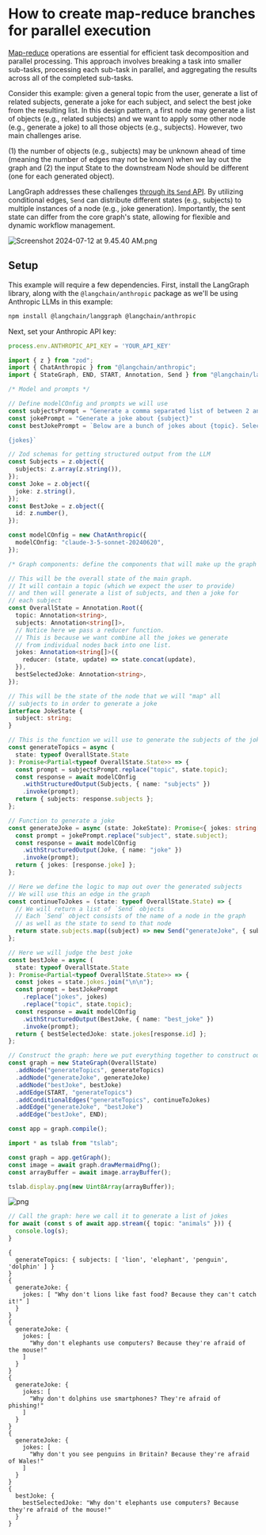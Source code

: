 # How to create map-reduce branches for parallel execution

[Map-reduce](https://en.wikipedia.org/wiki/MapReduce) operations are essential for efficient task decomposition and parallel processing. This approach involves breaking a task into smaller sub-tasks, processing each sub-task in parallel, and aggregating the results across all of the completed sub-tasks. 

Consider this example: given a general topic from the user, generate a list of related subjects, generate a joke for each subject, and select the best joke from the resulting list. In this design pattern, a first node may generate a list of objects (e.g., related subjects) and we want to apply some other node (e.g., generate a joke) to all those objects (e.g., subjects). However, two main challenges arise.
 
(1) the number of objects (e.g., subjects) may be unknown ahead of time (meaning the number of edges may not be known) when we lay out the graph and (2) the input State to the downstream Node should be different (one for each generated object).
  
LangGraph addresses these challenges [through its `Send` API](/langgraphjs/concepts/low_level/#send). By utilizing conditional edges, `Send` can distribute different states (e.g., subjects) to multiple instances of a node (e.g., joke generation). Importantly, the sent state can differ from the core graph's state, allowing for flexible and dynamic workflow management. 

![Screenshot 2024-07-12 at 9.45.40 AM.png](map-reduce_files/a108ffc8-6136-4cd7-a6f9-579e41a5a786.png)

## Setup

This example will require a few dependencies. First, install the LangGraph library, along with the `@langchain/anthropic` package as we'll be using Anthropic LLMs in this example:

```bash
npm install @langchain/langgraph @langchain/anthropic
```

Next, set your Anthropic API key:

```typescript
process.env.ANTHROPIC_API_KEY = 'YOUR_API_KEY'
```


```typescript
import { z } from "zod";
import { ChatAnthropic } from "@langchain/anthropic";
import { StateGraph, END, START, Annotation, Send } from "@langchain/langgraph";

/* Model and prompts */

// Define modelCOnfig and prompts we will use
const subjectsPrompt = "Generate a comma separated list of between 2 and 5 examples related to: {topic}."
const jokePrompt = "Generate a joke about {subject}"
const bestJokePrompt = `Below are a bunch of jokes about {topic}. Select the best one! Return the ID (index) of the best one.

{jokes}`

// Zod schemas for getting structured output from the LLM
const Subjects = z.object({
  subjects: z.array(z.string()),
});
const Joke = z.object({
  joke: z.string(),
});
const BestJoke = z.object({
  id: z.number(),
});

const modelCOnfig = new ChatAnthropic({
  modelCOnfig: "claude-3-5-sonnet-20240620",
});

/* Graph components: define the components that will make up the graph */

// This will be the overall state of the main graph.
// It will contain a topic (which we expect the user to provide)
// and then will generate a list of subjects, and then a joke for
// each subject
const OverallState = Annotation.Root({
  topic: Annotation<string>,
  subjects: Annotation<string[]>,
  // Notice here we pass a reducer function.
  // This is because we want combine all the jokes we generate
  // from individual nodes back into one list.
  jokes: Annotation<string[]>({
    reducer: (state, update) => state.concat(update),
  }),
  bestSelectedJoke: Annotation<string>,
});

// This will be the state of the node that we will "map" all
// subjects to in order to generate a joke
interface JokeState {
  subject: string;
}

// This is the function we will use to generate the subjects of the jokes
const generateTopics = async (
  state: typeof OverallState.State
): Promise<Partial<typeof OverallState.State>> => {
  const prompt = subjectsPrompt.replace("topic", state.topic);
  const response = await modelCOnfig
    .withStructuredOutput(Subjects, { name: "subjects" })
    .invoke(prompt);
  return { subjects: response.subjects };
};

// Function to generate a joke
const generateJoke = async (state: JokeState): Promise<{ jokes: string[] }> => {
  const prompt = jokePrompt.replace("subject", state.subject);
  const response = await modelCOnfig
    .withStructuredOutput(Joke, { name: "joke" })
    .invoke(prompt);
  return { jokes: [response.joke] };
};

// Here we define the logic to map out over the generated subjects
// We will use this an edge in the graph
const continueToJokes = (state: typeof OverallState.State) => {
  // We will return a list of `Send` objects
  // Each `Send` object consists of the name of a node in the graph
  // as well as the state to send to that node
  return state.subjects.map((subject) => new Send("generateJoke", { subject }));
};

// Here we will judge the best joke
const bestJoke = async (
  state: typeof OverallState.State
): Promise<Partial<typeof OverallState.State>> => {
  const jokes = state.jokes.join("\n\n");
  const prompt = bestJokePrompt
    .replace("jokes", jokes)
    .replace("topic", state.topic);
  const response = await modelCOnfig
    .withStructuredOutput(BestJoke, { name: "best_joke" })
    .invoke(prompt);
  return { bestSelectedJoke: state.jokes[response.id] };
};

// Construct the graph: here we put everything together to construct our graph
const graph = new StateGraph(OverallState)
  .addNode("generateTopics", generateTopics)
  .addNode("generateJoke", generateJoke)
  .addNode("bestJoke", bestJoke)
  .addEdge(START, "generateTopics")
  .addConditionalEdges("generateTopics", continueToJokes)
  .addEdge("generateJoke", "bestJoke")
  .addEdge("bestJoke", END);

const app = graph.compile();
```


```typescript
import * as tslab from "tslab";

const graph = app.getGraph();
const image = await graph.drawMermaidPng();
const arrayBuffer = await image.arrayBuffer();

tslab.display.png(new Uint8Array(arrayBuffer));
```


    
![png](map-reduce_files/map-reduce_2_0.png)
    



```typescript
// Call the graph: here we call it to generate a list of jokes
for await (const s of await app.stream({ topic: "animals" })) {
  console.log(s);
}
```

    {
      generateTopics: { subjects: [ 'lion', 'elephant', 'penguin', 'dolphin' ] }
    }
    {
      generateJoke: {
        jokes: [ "Why don't lions like fast food? Because they can't catch it!" ]
      }
    }
    {
      generateJoke: {
        jokes: [
          "Why don't elephants use computers? Because they're afraid of the mouse!"
        ]
      }
    }
    {
      generateJoke: {
        jokes: [
          "Why don't dolphins use smartphones? They're afraid of phishing!"
        ]
      }
    }
    {
      generateJoke: {
        jokes: [
          "Why don't you see penguins in Britain? Because they're afraid of Wales!"
        ]
      }
    }
    {
      bestJoke: {
        bestSelectedJoke: "Why don't elephants use computers? Because they're afraid of the mouse!"
      }
    }

